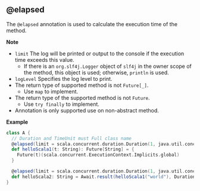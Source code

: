 ## @elapsed

The `@elapsed` annotation is used to calculate the execution time of the method.

**Note**

- `limit` The log will be printed or output to the console if the execution time exceeds this value.
    - If there is an `org.slf4j.Logger` object of `slf4j` in the owner scope of the method, this object is used; otherwise, `println` is used.
- `logLevel` Specifies the log level to print.
- The return type of supported method is not `Future[_]`.
    - Use `map` to implement.
- The return type of the supported method is not `Future`.
    - Use `try finally` to implement.
- Annotation is only supported use on non-abstract method.

**Example**

```scala
class A {
  // Duration and TimeUnit must Full class name
  @elapsed(limit = scala.concurrent.duration.Duration(1, java.util.concurrent.TimeUnit.SECONDS), logLevel = io.github.dreamylost.LogLevel.WARN)
  def helloScala1(t: String): Future[String] = {
    Future(t)(scala.concurrent.ExecutionContext.Implicits.global)
  }

  @elapsed(limit = scala.concurrent.duration.Duration(1, java.util.concurrent.TimeUnit.SECONDS), logLevel = io.github.dreamylost.LogLevel.INFO)
  def helloScala2: String = Await.result(helloScala1("world"), Duration.Inf)
}
```